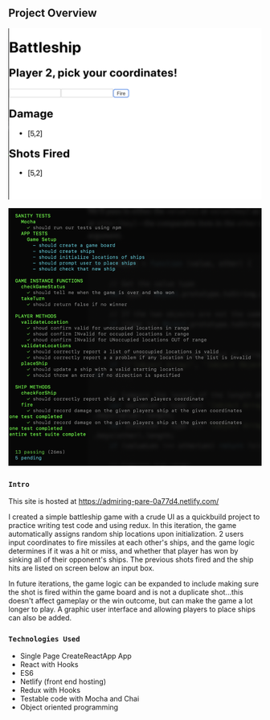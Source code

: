 ## Project Overview

![Image of drum machine app](/public/screenshot.png)

![Image of drum machine app tests passing](/public/tests.png)

### `Intro`

This site is hosted at https://admiring-pare-0a77d4.netlify.com/ 

I created a simple battleship game with a crude UI as a quickbuild project to practice writing test code and using redux. In this iteration, the game automatically assigns random ship locations upon initialization. 2 users input coordinates to fire missiles at each other's ships, and the game logic determines if it was a hit or miss, and whether that player has won by sinking all of their opponent's ships. The previous shots fired and the ship hits are listed on screen below an input box.

In future iterations, the game logic can be expanded to include making sure the shot is fired within the game board and is not a duplicate shot...this doesn't affect gameplay or the win outcome, but can make the game a lot longer to play. A graphic user interface and allowing players to place ships can also be added.

### `Technologies Used`

- Single Page CreateReactApp App
- React with Hooks
- ES6
- Netlify (front end hosting)
- Redux with Hooks
- Testable code with Mocha and Chai
- Object oriented programming

